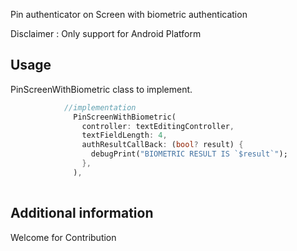 <!--
This README describes the package. If you publish this package to pub.dev,
this README's contents appear on the landing page for your package.

For information about how to write a good package README, see the guide for
[writing package pages](https://dart.dev/guides/libraries/writing-package-pages).

For general information about developing packages, see the Dart guide for
[creating packages](https://dart.dev/guides/libraries/create-library-packages)
and the Flutter guide for
[developing packages and plugins](https://flutter.dev/developing-packages).
-->

Pin authenticator on Screen with biometric authentication

Disclaimer : Only support for Android Platform


## Usage

PinScreenWithBiometric class to implement.

```dart
            //implementation
              PinScreenWithBiometric(
                controller: textEditingController,
                textFieldLength: 4,
                authResultCallBack: (bool? result) {
                  debugPrint("BIOMETRIC RESULT IS `$result`");
                },
              ),
           
```

## Additional information

Welcome for Contribution

